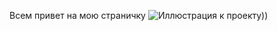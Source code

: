 Всем привет на мою страничку
![Иллюстрация к проекту]([https://raw.githubusercontent.com/blog1703/tvonline/refs/heads/main/logo.png)))
